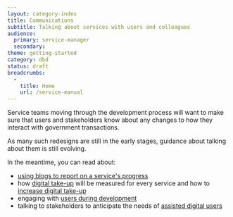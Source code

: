 ```yaml
---
layout: category-index
title: Communications
subtitle: Talking about services with users and colleagues
audience:
  primary: service-manager
  secondary:
theme: getting-started
category: dbd
status: draft
breadcrumbs:
  -
    title: Home
    url: /service-manual
---
```


Service teams moving through the development process will want to make sure that users and stakeholders know about any changes to how they interact with government transactions.

As many such redesigns are still in the early stages, guidance about talking about them is still evolving.

In the meantime, you can read about:

* [using blogs to report on a service's progress](/service-manual/communications/blogs.html)
* how [digital take-up](/service-manual/measurement/digital-takeup.html) will be measured for every service and how to [increase digital take-up](/service-manual/communications/increasing-digital-takeup.html)
* engaging with [users during development](/service-manual/users/user-research)
* talking to stakeholders to anticipate the needs of [assisted digital users](/service-manual/assisted-digital)
